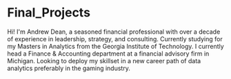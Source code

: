 # Final_Projects
Hi! I'm Andrew Dean, a seasoned financial professional with over a decade of experience in leadership, strategy, and consulting. Currently studying for my Masters in Analytics from the Georgia Institute of Technology. I currently head a Finance & Accounting department at a financial advisory firm in Michigan. Looking to deploy my skillset in a new career path of data analytics preferably in the gaming industry.
